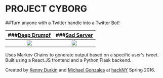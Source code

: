 # PROJECT CYBORG
##Turn anyone with a Twitter handle into a Twitter Bot!

###[Deep Drumpf](https://twitter.com/deepdrumpf)|###[Sad Server](https://twitter.com/sadserver)
:---------------------------------------------------------------------------------:|:----------------------------------------------------------------------------------:
![](https://raw.githubusercontent.com/kennydurkin/Project-Cyborg/master/cyborg.gif)|![](https://raw.githubusercontent.com/kennydurkin/Project-Cyborg/master/cyborg2.gif)

Uses Markov Chains to generate output based on a specific user's tweet. Built using a React.JS frontend and a Python Flask backend.

Created by [Kenny Durkin](http://kennydurk.in) and [Michael Gonzales](http://mkgo.co) at [hackNY](http://hackny-s2016.devpost.com/) Spring 2016.
